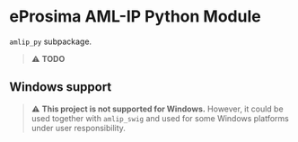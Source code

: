 # eProsima AML-IP Python Module

`amlip_py` subpackage.

> :warning: **TODO**

## Windows support

> :warning: **This project is not supported for Windows.**
However, it could be used together with `amlip_swig` and used for some Windows platforms under user responsibility.
